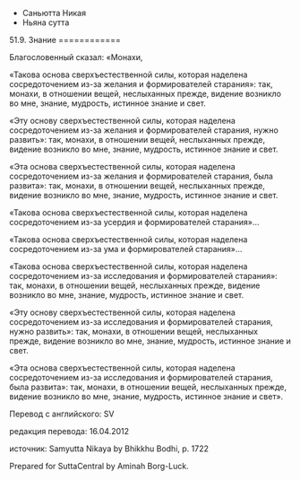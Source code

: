 









* Саньютта Никая
* Ньяна сутта


51\.9\. Знание
\=\=\=\=\=\=\=\=\=\=\=\=



Благословенный сказал: «Монахи,


«Такова основа сверхъестественной силы, которая наделена сосредоточением из\-за желания и формирователей старания»: так, монахи, в отношении вещей, неслыханных прежде, видение возникло во мне, знание, мудрость, истинное знание и свет\.


«Эту основу сверхъестественной силы, которая наделена сосредоточением из\-за желания и формирователей старания, нужно развить»: так, монахи, в отношении вещей, неслыханных прежде, видение возникло во мне, знание, мудрость, истинное знание и свет\.


«Эта основа сверхъестественной силы, которая наделена сосредоточением из\-за желания и формирователей старания, была развита»: так, монахи, в отношении вещей, неслыханных прежде, видение возникло во мне, знание, мудрость, истинное знание и свет\.


«Такова основа сверхъестественной силы, которая наделена сосредоточением из\-за усердия и формирователей старания»…


«Такова основа сверхъестественной силы, которая наделена сосредоточением из\-за ума и формирователей старания»…


«Такова основа сверхъестественной силы, которая наделена сосредоточением из\-за исследования и формирователей старания»: так, монахи, в отношении вещей, неслыханных прежде, видение возникло во мне, знание, мудрость, истинное знание и свет\.


«Эту основу сверхъестественной силы, которая наделена сосредоточением из\-за исследования и формирователей старания, нужно развить»: так, монахи, в отношении вещей, неслыханных прежде, видение возникло во мне, знание, мудрость, истинное знание и свет\.


«Эта основа сверхъестественной силы, которая наделена сосредоточением из\-за исследования и формирователей старания, была развита»: так, монахи, в отношении вещей, неслыханных прежде, видение возникло во мне, знание, мудрость, истинное знание и свет»\.



Перевод с английского: SV


редакция перевода: 16\.04\.2012


источник: Samyutta Nikaya by Bhikkhu Bodhi, p\. 1722


Prepared for SuttaCentral by Aminah Borg\-Luck\.






